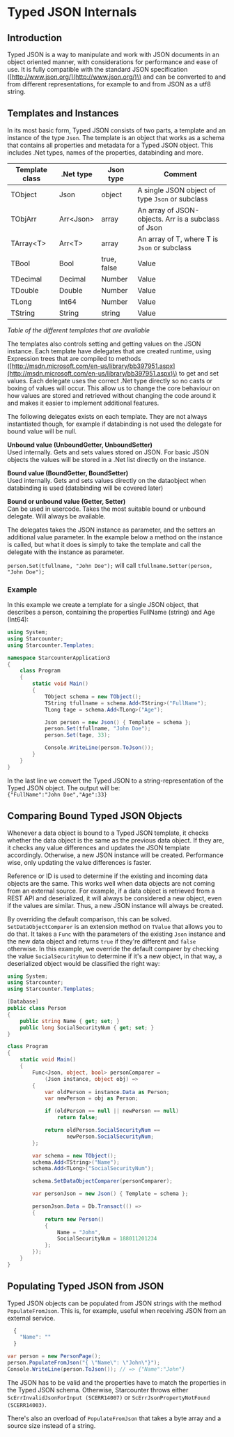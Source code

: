 # Typed JSON Internals

## Introduction

Typed JSON is a way to manipulate and work with JSON documents in an object oriented manner, with considerations for performance and ease of use. It is fully compatible with the standard JSON specification \([http://www.json.org/](http://www.json.org/)\) and can be converted to and from different representations, for example to and from JSON as a utf8 string.

## Templates and Instances

In its most basic form, Typed JSON consists of two parts, a template and an instance of the type `Json`. The template is an object that works as a schema that contains all properties and metadata for a Typed JSON object. This includes .Net types, names of the properties, databinding and more.



| Template class | .Net type | Json type | Comment |
| --- | --- | --- | --- |
| TObject | Json | object | A single JSON object of type `Json` or subclass |
| TObjArr | Arr&lt;Json&gt; | array | An array of JSON-objects. Arr is a subclass of Json |
| TArray&lt;T&gt; | Arr&lt;T&gt; | array | An array of T, where T is `Json` or subclass |
| TBool | Bool | true, false | Value |
| TDecimal | Decimal | Number | Value |
| TDouble | Double | Number | Value |
| TLong | Int64 | Number | Value |
| TString | String | string | Value |

_Table of the different templates that are available_

The templates also controls setting and getting values on the JSON instance. Each template have delegates that are created runtime, using Expression trees that are compiled to methods \([http://msdn.microsoft.com/en-us/library/bb397951.aspx](http://msdn.microsoft.com/en-us/library/bb397951.aspx)\) to get and set values. Each delegate uses the correct .Net type directly so no casts or boxing of values will occur. This allow us to change the core behaviour on how values are stored and retrieved without changing the code around it and makes it easier to implement additional features.

The following delegates exists on each template. They are not always instantiated though, for example if databinding is not used the delegate for bound value will be null.

**Unbound value \(UnboundGetter, UnboundSetter\)**  
Used internally. Gets and sets values stored on JSON. For basic JSON objects the values will be stored in a .Net list directly on the instance.

**Bound value \(BoundGetter, BoundSetter\)**  
Used internally. Gets and sets values directly on the dataobject when databinding is used \(databinding will be covered later\)

**Bound or unbound value \(Getter, Setter\)**  
Can be used in usercode. Takes the most suitable bound or unbound delegate. Will always be available.

The delegates takes the JSON instance as parameter, and the setters an additional value parameter. In the example below a method on the instance is called, but what it does is simply to take the template and call the delegate with the instance as parameter.

`person.Set(tfullname, "John Doe");` will call `tfullname.Setter(person, "John Doe");`

### Example

In this example we create a template for a single JSON object, that describes a person, containing the properties FullName \(string\) and Age \(Int64\):

```csharp
using System;
using Starcounter;
using Starcounter.Templates;

namespace StarcounterApplication3
{
    class Program
    {
        static void Main()
        {
            TObject schema = new TObject();
            TString tfullname = schema.Add<TString>("FullName");
            TLong tage = schema.Add<TLong>("Age");

            Json person = new Json() { Template = schema };
            person.Set(tfullname, "John Doe");
            person.Set(tage, 33);

            Console.WriteLine(person.ToJson());
        }
    }
}
```

In the last line we convert the Typed JSON to a string-representation of the Typed JSON object. The output will be:  
`{"FullName":"John Doe","Age":33}`

## Comparing Bound Typed JSON Objects 

Whenever a data object is bound to a Typed JSON template, it checks whether the data object is the same as the previous data object. If they are, it checks any value differences and updates the JSON template accordingly. Otherwise, a new JSON instance will be created. Performance wise, only updating the value differences is faster. 

Reference or ID is used to determine if the existing and incoming data objects are the same. This works well when data objects are not coming from an external source. For example, if a data object is retrieved from a REST API and deserialized, it will always be considered a new object, even if the values are similar. Thus, a new JSON instance will always be created.

By overriding the default comparison, this can be solved. `SetDataObjectComparer` is an extension method on `TValue` that allows you to do that. It takes a `Func` with the parameters of the existing `Json` instance and the new data object and returns `true` if they're different and `false` otherwise. In this example, we override the default comparer by checking the value `SocialSecurityNum` to determine if it's a new object, in that way, a deserialized object would be classified the right way:

```csharp
using System;
using Starcounter;
using Starcounter.Templates;

[Database]
public class Person
{
    public string Name { get; set; }
    public long SocialSecurityNum { get; set; }
}

class Program
{
    static void Main()
    {
        Func<Json, object, bool> personComparer = 
            (Json instance, object obj) =>
        {
            var oldPerson = instance.Data as Person;
            var newPerson = obj as Person;

            if (oldPerson == null || newPerson == null)
                return false;

            return oldPerson.SocialSecurityNum == 
                   newPerson.SocialSecurityNum;
        };

        var schema = new TObject();
        schema.Add<TString>("Name");
        schema.Add<TLong>("SocialSecurityNum");

        schema.SetDataObjectComparer(personComparer);

        var personJson = new Json() { Template = schema };

        personJson.Data = Db.Transact(() =>
        {
            return new Person()
            {
                Name = "John",
                SocialSecurityNum = 188011201234
            };
        });
    }
}
```

## Populating Typed JSON from JSON

Typed JSON objects can be populated from JSON strings with the method `PopulateFromJson`. This is, for example, useful when receiving JSON from an external service. 

```javascript
  {
    "Name": ""
  }
```

```csharp
var person = new PersonPage();
person.PopulateFromJson("{ \"Name\": \"John\"}");
Console.WriteLine(person.ToJson()); // => {"Name":"John"}
```

The JSON has to be valid and the properties have to match the properties in the Typed JSON schema. Otherwise, Starcounter throws either `ScErrInvalidJsonForInput (SCERR14007)` or `ScErrJsonPropertyNotFound (SCERR14003)`.  
  
There's also an overload of `PopulateFromJson` that takes a byte array and a source size instead of a string.

